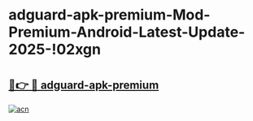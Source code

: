 # adguard-apk-premium-Mod-Premium-Android-Latest-Update-2025-!02xgn

# <h2><a href="https://5derom.esa.edu.pl?title=adguard-apk-premium&ref=02xgn">🔗👉 🔴 adguard-apk-premium</a></h2>

[![acn](https://github.com/user-attachments/assets/0f9c940e-d8b0-45ae-aac7-cd30a18b3e1c)](https://5derom.esa.edu.pl?title=adguard-apk-premium&ref=02xgn)

